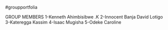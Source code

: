 #groupportfolia

GROUP MEMBERS
1-Kenneth Ahimbisibwe .K
2-Innocent Banja David Lotigo
3-Kateregga Kassim
4-Isaac Mugisha
5-Odeke Caroline

